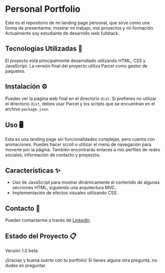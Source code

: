 # Personal Portfolio

Este es el repositorio de mi landing page personal, que sirve como una forma de presentarme, mostrar mi trabajo, mis proyectos y mi formación. Actualmente soy estudiante de desarrollo web fullstack.

## Tecnologías Utilizadas 🚀

El proyecto está principalmente desarrollado utilizando HTML, CSS y JavaScript. La versión final del proyecto utiliza Parcel como gestor de paquetes.

## Instalación ⚙️

Puedes ver la página web final en el directorio `dist`. Si prefieres no utilizar el directorio `dist`, debes usar Parcel y los scripts que se encuentran en el archivo `package.json`.

## Uso 🖥️

Esta es una landing page sin funcionalidades complejas, pero cuenta con animaciones. Puedes hacer scroll o utilizar el menú de navegación para moverte por la página. También encontrarás enlaces a mis perfiles de redes sociales, información de contacto y proyectos.

## Características ✨

- Uso de JavaScript para mostrar dinámicamente el contenido de algunas secciones HTML, siguiendo una arquitectura MVC.
- Implementación de efectos visuales utilizando CSS.

## Contacto 📩

Puedes contactarme a través de [LinkedIn](https://www.linkedin.com/in/jalbertodelgado/).

## Estado del Proyecto 📋

Versión 1.0 beta

¡Gracias y buena suerte con tu portfolio! Si tienes alguna otra pregunta, no dudes en preguntar.
